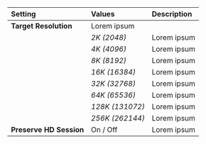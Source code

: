 | Setting                 | Values          | Description |
| :---------------------- | :-------------- | :---------- |
| **Target Resolution**   | Lorem ipsum     |
|                         | *2K (2048)*     | Lorem ipsum |
|                         | *4K (4096)*     | Lorem ipsum |
|                         | *8K (8192)*     | Lorem ipsum |
|                         | *16K (16384)*   | Lorem ipsum |
|                         | *32K (32768)*   | Lorem ipsum |
|                         | *64K (65536)*   | Lorem ipsum |
|                         | *128K (131072)* | Lorem ipsum |
|                         | *256K (262144)* | Lorem ipsum |
| **Preserve HD Session** | On / Off | Lorem ipsum |
